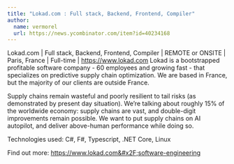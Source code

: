 ```yaml
---
title: "Lokad.com : Full stack, Backend, Frontend, Compiler"
author:
  name: vermorel
  url: https://news.ycombinator.com/item?id=40234168
---
```

Lokad.com | Full stack, Backend, Frontend, Compiler | REMOTE or ONSITE | Paris, France | Full-time | <a href="https:&#x2F;&#x2F;www.lokad.com" rel="nofollow">https:&#x2F;&#x2F;www.lokad.com</a>
Lokad is a bootstrapped profitable software company - 60 employees and growing fast - that specializes on predictive supply chain optimization. We are based in France, but the majority of our clients are outside France.

Supply chains remain wasteful and poorly resilient to tail risks (as demonstrated by present day situation). We’re talking about roughly 15% of the worldwide economy: supply chains are vast, and double-digit improvements remain possible. We want to put supply chains on AI autopilot, and deliver above-human performance while doing so.

Technologies used: C#, F#, Typescript, .NET Core, Linux

Find out more: <a href="https:&#x2F;&#x2F;www.lokad.com&#x2F;software-engineering" rel="nofollow">https:&#x2F;&#x2F;www.lokad.com&#x2F;software-engineering</a>
